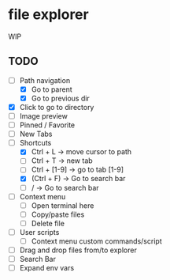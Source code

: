 # file explorer

WIP

## TODO

- [ ] Path navigation
  - [x] Go to parent
  - [x] Go to previous dir
- [x] Click to go to directory
- [ ] Image preview
- [ ] Pinned / Favorite
- [ ] New Tabs
- [ ] Shortcuts
  - [x] Ctrl + L -> move cursor to path
  - [ ] Ctrl + T -> new tab
  - [ ] Ctrl + [1-9] -> go to tab [1-9]
  - [x] (Ctrl + F) -> Go to search bar
  - [ ] / -> Go to search bar
- [ ] Context menu
  - [ ] Open terminal here
  - [ ] Copy/paste files
  - [ ] Delete file
- [ ] User scripts
    - [ ] Context menu custom commands/script
- [ ] Drag and drop files from/to explorer
- [ ] Search Bar
- [ ] Expand env vars